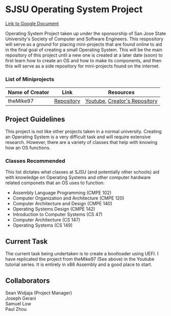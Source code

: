 # SJSU Operating System Project

[Link to Google Document](https://docs.google.com/document/d/1oxKF2Op0ycr6g2Da_YqT2-a3mmvXrkOrC8Fc69U4vOY/edit?usp=sharing)

Operating System Project taken up under the sponsorship of San Jose State University's Society of Computer and Software Engineers. This respository will serve as a ground for placing mini-projects that are found online to aid in the final goal of creating a small Operating System. This will be the main repository of this project until a new one is created at a later date (soon) to first learn how to create an OS and how to make its components, and then this will serve as a side repository for mini-projects found on the internet.

### List of Miniprojects

| Name of Creator | Link | Resources |
| - | - | - |
| theMike97 | [Repository](https://github.com/Swidjaja6/OpSysWork/tree/master/Mike97) | [Youtube](https://www.youtube.com/playlist?list=PLmlvkUN3-1MNKwINqdCDtTdNDjfBmWcZA), [Creator's Repository](https://github.com/theMike97/OS_Development) | 

## Project Guidelines
This project is not like other projects taken in a normal university. Creating an Operating System is a very difficult task and will require extensive research. However, there are a variety of classes that help with knowing how an OS functions. 

### Classes Recommended
This list dictates what classes at SJSU (and potentially other schools) aid with knowledge on Operating Systems and other computer hardware related componets that an OS uses to function:

* Assembly Language Programming (CMPE 102)
* Computer Organization and Architecture (CMPE 120)
* Computer Architecture and Design (CMPE 140)
* Operating Systems Design (CMPE 142)
* Introduction to Computer Systems (CS 47)
* Computer Architecture (CS 147)
* Operating Systems (CS 149)

## Current Task
The current task being undertaken is to create a bootloader using UEFI. I have replicated the project from theMike97 (See above) in the Youtube tutorial series. It is entirely in x86 Assembly and a good place to start.  

## Collaborators

Sean Widjaja (Project Manager)<br/> 
Joseph Gerani<br/>
Samuel Low<br/>
Paul Zhou<br/>

